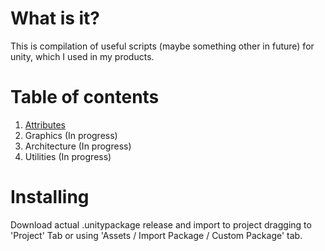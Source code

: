 # What is it?
This is compilation of useful scripts (maybe something other in future) for unity, which I used in my products.

# Table of contents
1. [Attributes](https://github.com/leomovskii/essentials/blob/main/Plugins/Essentials/Attributes/attributes-readme.md)
2. Graphics (In progress)
3. Architecture (In progress)
4. Utilities (In progress)

# Installing
Download actual .unitypackage release and import to project dragging to 'Project' Tab or using 'Assets / Import Package / Custom Package' tab.

